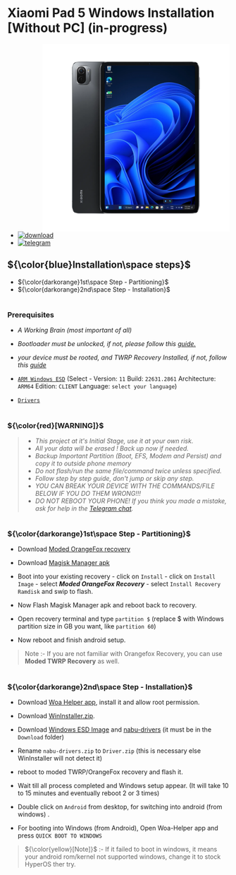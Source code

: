 # Xiaomi Pad 5 Windows Installation [Without PC] (in-progress)
<img align="right" src="nabu.png" width="425" alt="Windows 11 Running On A Xiaomi Pad 5">

- [![download](https://github.com/Kumar-Jy/Windows-in-PocoF1-Without-PC/assets/20044626/3abc8b52-c5c6-4495-b623-d1312195d639)](https://youtu.be/)
- [![telegram](https://img.shields.io/badge/chat-telegram-brightgreen.svg?logo=telegram&style=flat-square)](https://t.me/WinInstaller)
## ${\color{blue}Installation\space steps}$ 
- ${\color{darkorange}1st\space Step - Partitioning}$
- ${\color{darkorange}2nd\space Step - Installation}$
  
#
### Prerequisites
- _A Working Brain (most important of all)_
- _Bootloader must be unlocked, if not, please follow this_ [_guide._](https://github.com/Misha803/Port-Windows-11-Xiaomi-Pad-5/blob/main/guide/English/Re-rooting-en.md)
- _your device must be rooted, and TWRP Recovery Installed, if not, follow this_ [_guide_](https://t.me/xiaomipad5global/179893)
- [```ARM Windows ESD```](https://worproject.com/esd) (Select - Version:  ```11``` Build:  ```22631.2861``` Architecture:  ```ARM64``` Edition:  ```CLIENT``` Language:  ```select your language```)
    
- [```Drivers```](https://github.com/erdilS/Port-Windows-11-Xiaomi-Pad-5/releases/tag/Drivers)

#
### ${\color{red}[WARNING]}$
> - _This project at it's Initial Stage, use it at your own risk._
> - _All your data will be erased ! Back up now if needed._
> - _Backup Important Partition (Boot, EFS, Modem and Persist) and copy it to outside phone memory_
> - _Do not flash/run the same file/command twice unless specified._
> - _Follow step by step guide, don't jump or skip any step._
> - _YOU CAN BREAK YOUR DEVICE WITH THE COMMANDS/FILE BELOW IF YOU DO THEM WRONG!!!_
> - _DO NOT REBOOT YOUR PHONE! If you think you made a mistake, ask for help in the [Telegram chat](https://t.me/WinInstaller)._
#

### **${\color{darkorange}1st\space Step - Partitioning}$** 
- Download [Moded OrangeFox recovery](https://github.com/Kumar-Jy/Windows-in-NABU-Without-PC/releases/tag/Moded-TWRP-Recovery)
  
- Download [Magisk Manager apk](https://github.com/topjohnwu/Magisk/releases/download/v27.0/Magisk-v27.0.apk)
  
- Boot into your existing recovery - click on `Install` - click on `Install Image` - select _**Moded OrangeFox Recovery**_ - select `Install Recovery Ramdisk` and swip to flash.
  
- Now Flash Magisk Manager apk and reboot back to recovery.
  
- Open recovery terminal and type `partition $` (replace $ with Windows partition size in GB you want, like `partition 60`)
  
- Now reboot and finish android setup.
  
> Note :- If you are not familiar with Orangefox Recovery, you can use **Moded TWRP Recovery** as well.
#

### **${\color{darkorange}2nd\space Step - Installation}$**
- Download [Woa Helper app](https://github.com/Marius586/WoA-Helper-update/releases/tag/WOA), install it and allow root permission.
  
- Download [WinInstaller.zip](https://github.com/Kumar-Jy/Windows-in-NABU-Without-PC/releases/tag/Nabu-WinInstaller).
  
- Download [Windows ESD Image](https://worproject.com/esd) and [nabu-drivers](https://github.com/erdilS/Port-Windows-11-Xiaomi-Pad-5/releases/tag/Drivers) (it must be in the `Download` folder)
  
- Rename `nabu-drivers.zip` to `Driver.zip` (this is necessary else WinInstaller will not detect it)
  
- reboot to moded TWRP/OrangeFox recovery and flash it.
  
- Wait till all process completed and Windows setup appear. (It will take 10 to 15 minutes and eventually reboot 2 or 3 times)

- Double click on `Android` from desktop, for switching into android (from windows) .

- For booting into Windows (from Android), Open Woa-Helper app and press `QUICK BOOT TO WINDOWS`

> ${\color{yellow}[Note]}$ :- If it failed to boot in windows, it means your android rom/kernel not supported windows, change it to stock HyperOS ther try.
#

